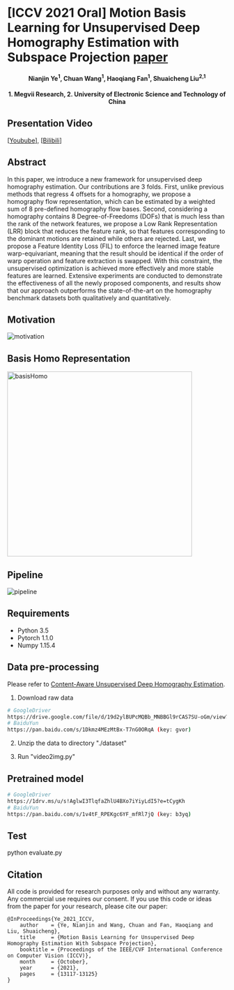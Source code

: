 # [ICCV 2021 Oral] Motion Basis Learning for Unsupervised Deep Homography Estimation with Subspace Projection [paper](https://openaccess.thecvf.com/content/ICCV2021/papers/Ye_Motion_Basis_Learning_for_Unsupervised_Deep_Homography_Estimation_With_Subspace_ICCV_2021_paper.pdf)

<h4 align="center">Nianjin Ye<sup>1</sup>, Chuan Wang<sup>1</sup>, Haoqiang Fan<sup>1</sup>, Shuaicheng Liu<sup>2,1</sup></center>
<h4 align="center">1. Megvii Research, 2. University of Electronic Science and Technology of China </center>

## Presentation Video
[[Youbube](https://www.youtube.com/watch?v=EcU02njjWHE)], [[Bilibili](https://www.bilibili.com/video/BV1ah411H7Th/)]

## Abstract
In this paper, we introduce a new framework for unsupervised deep homography estimation. Our contributions are 3 folds. First, unlike previous methods that regress 4 offsets for a homography, we propose a homography flow representation, which can be estimated by a weighted sum of 8 pre-defined homography flow bases. Second, considering a homography contains 8 Degree-of-Freedoms (DOFs) that is much less than the rank of the network features, we propose a Low Rank Representation (LRR) block that reduces the feature rank, so that features corresponding to the dominant motions are retained while others are rejected. Last, we propose a Feature Identity Loss (FIL) to enforce the learned image feature warp-equivariant, meaning that the result should be identical if the order of warp operation and feature extraction is swapped. With this constraint, the unsupervised optimization is achieved more effectively and more stable features are learned. Extensive experiments are conducted to demonstrate the effectiveness of all the newly proposed components, and results show that our approach outperforms the state-of-the-art on the homography benchmark datasets both qualitatively and quantitatively.

## Motivation
![motivation](https://user-images.githubusercontent.com/1344482/180999724-426f5396-8313-4893-9cbc-1943cf9b8b77.JPG)

## Basis Homo Representation
<img width="424" alt="basisHomo" src="https://user-images.githubusercontent.com/1344482/180954864-f9f0ac1b-f052-4a8f-bb3c-9f21f0ed46f3.png">

## Pipeline
![pipeline](https://user-images.githubusercontent.com/1344482/181000099-9c1e10fa-2b33-42f2-9804-03e5fd196ac8.JPG)






## Requirements
- Python 3.5
- Pytorch 1.1.0
- Numpy 1.15.4

## Data pre-processing 

Please refer to [Content-Aware Unsupervised Deep Homography Estimation](https://github.com/JirongZhang/DeepHomography.git).

1. Download raw data
```sh
# GoogleDriver
https://drive.google.com/file/d/19d2ylBUPcMQBb_MNBBGl9rCAS7SU-oGm/view?usp=sharing
# BaiduYun
https://pan.baidu.com/s/1Dkmz4MEzMtBx-T7nG0ORqA (key: gvor)
```
2. Unzip the data to directory "./dataset"

3. Run "video2img.py"

## Pretrained model

```sh
# GoogleDriver
https://1drv.ms/u/s!AglwI3TlqfaZhlU4BXo7iYiyLdI5?e=tCygKh
# BaiduYun
https://pan.baidu.com/s/1v4tF_RPEKgc6YF_mfRl7jQ (key: b3yq)
```

## Test
python evaluate.py

## Citation

All code is provided for research purposes only and without any warranty. Any commercial use requires our consent. If you use this code or ideas from the paper for your research, please cite our paper:
```
@InProceedings{Ye_2021_ICCV,
    author    = {Ye, Nianjin and Wang, Chuan and Fan, Haoqiang and Liu, Shuaicheng},
    title     = {Motion Basis Learning for Unsupervised Deep Homography Estimation With Subspace Projection},
    booktitle = {Proceedings of the IEEE/CVF International Conference on Computer Vision (ICCV)},
    month     = {October},
    year      = {2021},
    pages     = {13117-13125}
}
```
